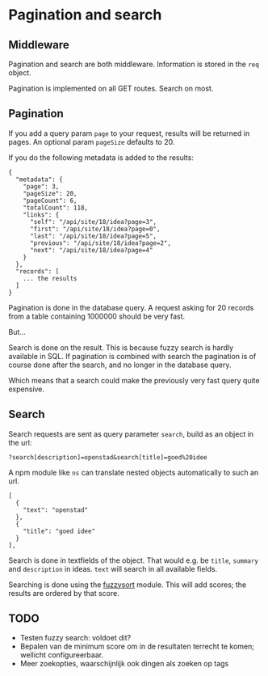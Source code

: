 # Pagination and search

## Middleware

Pagination and search are both middleware. Information is stored in the `req` object.

Pagination is implemented on all GET routes. Search on most.

## Pagination

If you add a query param `page` to your request, results will be returned in pages. An optional param `pageSize` defaults to 20.

If you do the following metadata is added to the results:

```
{
  "metadata": {
    "page": 3,
    "pageSize": 20,
    "pageCount": 6,
    "totalCount": 118,
    "links": {
      "self": "/api/site/18/idea?page=3",
      "first": "/api/site/18/idea?page=0",
      "last": "/api/site/18/idea?page=5",
      "previous": "/api/site/18/idea?page=2",
      "next": "/api/site/18/idea?page=4"
    }
  },
  "records": [
    ... the results
  ]
}
```

Pagination is done in the database query. A request  asking for 20 records from a table containing 1000000 should be very fast.

But...

Search is done on the result. This is because fuzzy search is hardly available in SQL. If pagination is combined with search the pagination is of course done after the search, and no longer in the database query.

Which means that a search could make the previously very fast query quite expensive.

## Search

Search requests are sent as query parameter `search`, build as an object in the url:

```
?search[description]=openstad&search[title]=goed%20idee
```

A npm module like `ns` can translate nested objects automatically to such an url.

```
[
  {
    "text": "openstad"
  },
  {
    "title": "goed idee"
  }
],
```

Search is done in textfields of the object. That would e.g. be `title`, `summary` and `description` in ideas. `text` will search in all available fields.

Searching is done using the [fuzzysort](https://github.com/farzher/fuzzysort) module. This will add scores; the results are ordered by that score.

## TODO
- Testen fuzzy search: voldoet dit?
- Bepalen van de minimum score om in de resultaten terrecht te komen; wellicht configureerbaar.
- Meer zoekopties, waarschijnlijk ook dingen als zoeken op tags
